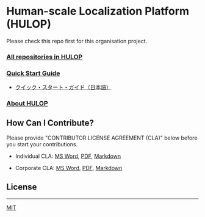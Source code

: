 <!--
The MIT License (MIT)

Copyright (c) 2014, 2015 IBM Corporation
Permission is hereby granted, free of charge, to any person obtaining a copy
of this software and associated documentation files (the "Software"), to deal
in the Software without restriction, including without limitation the rights
to use, copy, modify, merge, publish, distribute, sublicense, and/or sell
copies of the Software, and to permit persons to whom the Software is
furnished to do so, subject to the following conditions:

The above copyright notice and this permission notice shall be included in all
copies or substantial portions of the Software.

THE SOFTWARE IS PROVIDED "AS IS", WITHOUT WARRANTY OF ANY KIND, EXPRESS OR
IMPLIED, INCLUDING BUT NOT LIMITED TO THE WARRANTIES OF MERCHANTABILITY,
FITNESS FOR A PARTICULAR PURPOSE AND NONINFRINGEMENT. IN NO EVENT SHALL THE
AUTHORS OR COPYRIGHT HOLDERS BE LIABLE FOR ANY CLAIM, DAMAGES OR OTHER
LIABILITY, WHETHER IN AN ACTION OF CONTRACT, TORT OR OTHERWISE, ARISING FROM,
OUT OF OR IN CONNECTION WITH THE SOFTWARE OR THE USE OR OTHER DEALINGS IN THE
SOFTWARE.
-->

# Human-scale Localization Platform (HULOP)

Please check this repo first for this organisation project.

### [All repositories in HULOP](https://github.com/hulop/)

### [Quick Start Guide](quick_start/index.md)

- [クイック・スタート・ガイド（日本語）](quick_start_ja/index.md)

### [About HULOP](http://hulop.mybluemix.net)

## How Can I Contribute?

Please provide "CONTRIBUTOR LICENSE AGREEMENT (CLA)" below before you start your contributions.

- Individual CLA:
 [MS Word](https://github.com/hulop/00Readme/blob/master/CLA/cla-individual.doc?raw=true), 
 [PDF](https://github.com/hulop/00Readme/blob/master/CLA/cla-individual.pdf?raw=true), 
 [Markdown](https://github.com/hulop/00Readme/blob/master/CLA/cla-individual.md?raw=true)

- Corporate CLA:
 [MS Word](https://github.com/hulop/00Readme/blob/master/CLA/cla-corporate.doc?raw=true), 
 [PDF](https://github.com/hulop/00Readme/blob/master/CLA/cla-corporate.pdf?raw=true), 
 [Markdown](https://github.com/hulop/00Readme/blob/master/CLA/cla-corporate.md?raw=true)

## License
----
[MIT](http://opensource.org/licenses/MIT)
